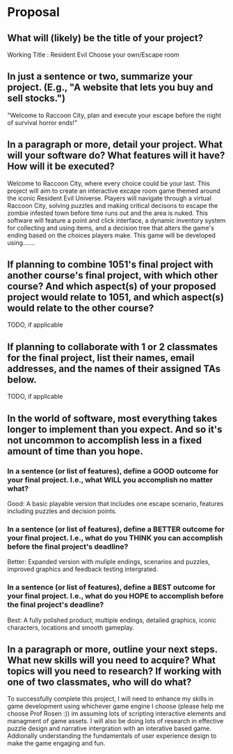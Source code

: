 # Proposal

## What will (likely) be the title of your project?

Working Title : Resident Evil Choose your own/Escape room

## In just a sentence or two, summarize your project. (E.g., "A website that lets you buy and sell stocks.")

"Welcome to Raccoon City, plan and execute your escape before the night of survival horror ends!" 

## In a paragraph or more, detail your project. What will your software do? What features will it have? How will it be executed?

Welcome to Raccoon City, where every choice could be your last. This project will aim to create an interactive excape room game themed around the iconic Resident Evil Universe. Players will navigate through a virtual Raccoon City, solving puzzles and making critical decisons to escape the zombie infested town before time runs out and the area is nuked. This software will feature a point and click interface, a dynamic inventory system for collecting and using items, and a decision tree that alters the game's ending based on the choices players make. This game will be developed using.......

## If planning to combine 1051's final project with another course's final project, with which other course? And which aspect(s) of your proposed project would relate to 1051, and which aspect(s) would relate to the other course?

TODO, if applicable

## If planning to collaborate with 1 or 2 classmates for the final project, list their names, email addresses, and the names of their assigned TAs below.

TODO, if applicable

## In the world of software, most everything takes longer to implement than you expect. And so it's not uncommon to accomplish less in a fixed amount of time than you hope.

### In a sentence (or list of features), define a GOOD outcome for your final project. I.e., what WILL you accomplish no matter what?

Good: A basic playable version that includes one escape scenario, features including puzzles and decision points.

### In a sentence (or list of features), define a BETTER outcome for your final project. I.e., what do you THINK you can accomplish before the final project's deadline?

Better: Expanded version with muliple endings, scenarios and puzzles, improved graphics and feedback testing intergrated.

### In a sentence (or list of features), define a BEST outcome for your final project. I.e., what do you HOPE to accomplish before the final project's deadline?

Best: A fully polished product, multiple endings, detailed graphics, iconic characters, locations and smooth gameplay.

## In a paragraph or more, outline your next steps. What new skills will you need to acquire? What topics will you need to research? If working with one of two classmates, who will do what?

To successfully complete this project, I will need to enhance my skills in game development using whichever game engine I choose (please help me choose Prof Rosen :)) im assuming lots of scripting interactive elements and managment of game assets. I will also be doing lots of research in effective puzzle design and narrative intergration with an interative based game. Addionally understanding the fundamentals of user experience design to make the game engaging and fun. 
